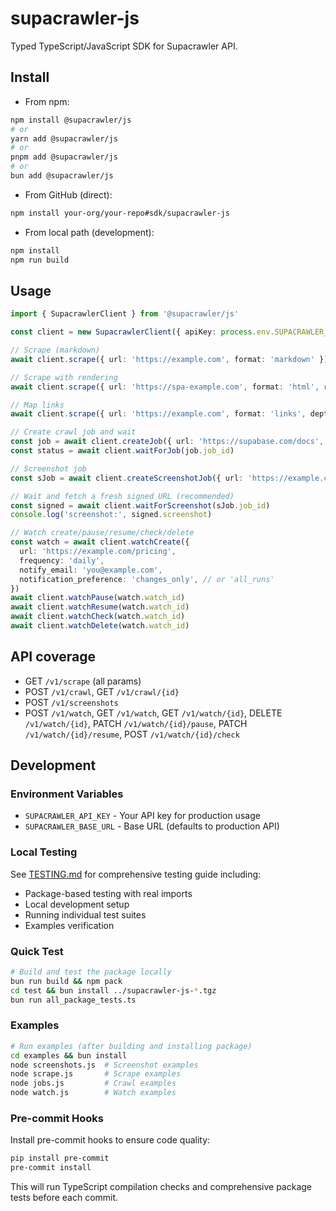 # supacrawler-js

Typed TypeScript/JavaScript SDK for Supacrawler API.

## Install

- From npm:
```bash
npm install @supacrawler/js
# or
yarn add @supacrawler/js
# or
pnpm add @supacrawler/js
# or
bun add @supacrawler/js
```

- From GitHub (direct):
```bash
npm install your-org/your-repo#sdk/supacrawler-js
```

- From local path (development):
```bash
npm install
npm run build
```

## Usage

```ts
import { SupacrawlerClient } from '@supacrawler/js'

const client = new SupacrawlerClient({ apiKey: process.env.SUPACRAWLER_API_KEY! })

// Scrape (markdown)
await client.scrape({ url: 'https://example.com', format: 'markdown' })

// Scrape with rendering
await client.scrape({ url: 'https://spa-example.com', format: 'html', render_js: true, wait: 3000, device: 'desktop' })

// Map links
await client.scrape({ url: 'https://example.com', format: 'links', depth: 2, max_links: 100 })

// Create crawl job and wait
const job = await client.createJob({ url: 'https://supabase.com/docs', type: 'crawl', depth: 2, link_limit: 50, format: 'markdown' })
const status = await client.waitForJob(job.job_id)

// Screenshot job
const sJob = await client.createScreenshotJob({ url: 'https://example.com', device: 'desktop', full_page: true })

// Wait and fetch a fresh signed URL (recommended)
const signed = await client.waitForScreenshot(sJob.job_id)
console.log('screenshot:', signed.screenshot)

// Watch create/pause/resume/check/delete
const watch = await client.watchCreate({
  url: 'https://example.com/pricing',
  frequency: 'daily',
  notify_email: 'you@example.com',
  notification_preference: 'changes_only', // or 'all_runs'
})
await client.watchPause(watch.watch_id)
await client.watchResume(watch.watch_id)
await client.watchCheck(watch.watch_id)
await client.watchDelete(watch.watch_id)
```

## API coverage
- GET `/v1/scrape` (all params)
- POST `/v1/crawl`, GET `/v1/crawl/{id}`
- POST `/v1/screenshots`
- POST `/v1/watch`, GET `/v1/watch`, GET `/v1/watch/{id}`, DELETE `/v1/watch/{id}`, PATCH `/v1/watch/{id}/pause`, PATCH `/v1/watch/{id}/resume`, POST `/v1/watch/{id}/check`

## Development

### Environment Variables
- `SUPACRAWLER_API_KEY` - Your API key for production usage
- `SUPACRAWLER_BASE_URL` - Base URL (defaults to production API)

### Local Testing
See [TESTING.md](./TESTING.md) for comprehensive testing guide including:
- Package-based testing with real imports
- Local development setup
- Running individual test suites
- Examples verification

### Quick Test
```bash
# Build and test the package locally
bun run build && npm pack
cd test && bun install ../supacrawler-js-*.tgz
bun run all_package_tests.ts
```

### Examples
```bash
# Run examples (after building and installing package)
cd examples && bun install
node screenshots.js  # Screenshot examples
node scrape.js       # Scrape examples  
node jobs.js         # Crawl examples
node watch.js        # Watch examples
```

### Pre-commit Hooks
Install pre-commit hooks to ensure code quality:
```bash
pip install pre-commit
pre-commit install
```

This will run TypeScript compilation checks and comprehensive package tests before each commit.